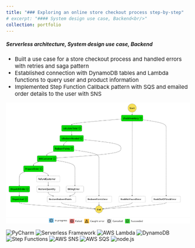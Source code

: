```yaml
---
title: "### Exploring an online store checkout process step-by-step"
# excerpt: "#### System design use case, Backend<br/>"
collection: portfolio
---
```

<h5>Serverless architecture, System design use case, Backend</h5>
<ul>
    <li style="font-size:15px">Built a use case for a store checkout process and handled errors with retries and saga pattern</li>
    <li style="font-size:15px">Established connection with DynamoDB tables and Lambda functions to query user and product information</li>
    <li style="font-size:15px">Implemented Step Function Callback pattern with SQS and emailed order details to the user with SNS</br></li>
</ul>

![flowchart](/images/project_osc.png)


<p style="margin-top:10px">
    <img src="https://img.shields.io/badge/PyCharm-olive" alt="PyCharm">
    <img src="https://img.shields.io/badge/Serverless%20Framework-chocolate" alt="Serverless Framework">
    <img src="https://img.shields.io/badge/AWS%20Lambda-cornflowerblue" alt="AWS Lambda">
    <img src="https://img.shields.io/badge/DynamoDB-navy" alt="DynamoDB">
    <img src="https://img.shields.io/badge/Step%20Functions-orchid" alt="Step Functions">
    <img src="https://img.shields.io/badge/AWS%20SNS-purple" alt="AWS SNS">
    <img src="https://img.shields.io/badge/AWS%20SQS-blue" alt="AWS SQS">
    <img src="https://img.shields.io/badge/node.js-teal" alt="node.js">
</p>